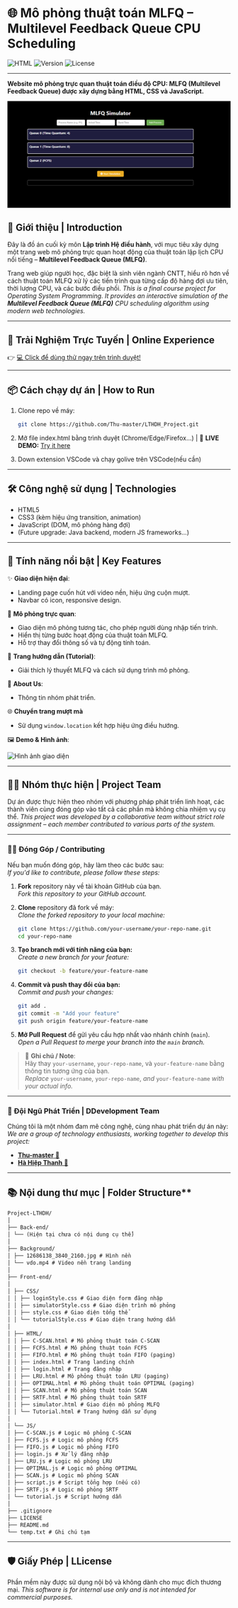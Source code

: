 # 🌐 Mô phỏng thuật toán MLFQ – Multilevel Feedback Queue CPU Scheduling

![HTML](https://img.shields.io/badge/Language-HTML%2FCSS%2FJS-yellow)
![Version](https://img.shields.io/badge/Version-1.0-blue)
![License](https://img.shields.io/badge/License-MIT-red)

---

**Website mô phỏng trực quan thuật toán điều độ CPU: MLFQ (Multilevel Feedback Queue) được xây dựng bằng HTML, CSS và JavaScript.**

<!-- ![Project Banner](#)  Chèn hình ảnh demo tại đây -->
![Giao diện Landing Page](./Demo/MLFQ.png)

## 🎯 Giới thiệu | Introduction

Đây là đồ án cuối kỳ môn **Lập trình Hệ điều hành**, với mục tiêu xây dựng một trang web mô phỏng trực quan hoạt động của thuật toán lập lịch CPU nổi tiếng – **Multilevel Feedback Queue (MLFQ)**.

Trang web giúp người học, đặc biệt là sinh viên ngành CNTT, hiểu rõ hơn về cách thuật toán MLFQ xử lý các tiến trình qua từng cấp độ hàng đợi ưu tiên, thời lượng CPU, và các bước điều phối.
*This is a final course project for *Operating System Programming*. It provides an interactive simulation of the **Multilevel Feedback Queue (MLFQ)** CPU scheduling algorithm using modern web technologies.*

---

## 🚀 Trải Nghiệm Trực Tuyến | Online Experience

👉 [💻 Click để dùng thử ngay trên trình duyệt!](https://thu-master.github.io/LTHDH_Project/)

---

## 📦 Cách chạy dự án | How to Run

1. Clone repo về máy:
   ```bash
   git clone https://github.com/Thu-master/LTHDH_Project.git

2. Mở file index.html bằng trình duyệt (Chrome/Edge/Firefox...)
   | 🚀 **LIVE DEMO:** [Try it here](https://thu-master.github.io/LTHDH_Project/)

3. Down extension VSCode và chạy golive trên VSCode(nếu cần)

---

## 🛠️ Công nghệ sử dụng | Technologies

- HTML5
- CSS3 (kèm hiệu ứng transition, animation)
- JavaScript (DOM, mô phỏng hàng đợi)
- (Future upgrade: Java backend, modern JS frameworks...)

---

## 🚀 Tính năng nổi bật | Key Features

✨ **Giao diện hiện đại**:  
- Landing page cuốn hút với video nền, hiệu ứng cuộn mượt.  
- Navbar có icon, responsive design.

🧠 **Mô phỏng trực quan**:  
- Giao diện mô phỏng tương tác, cho phép người dùng nhập tiến trình.  
- Hiển thị từng bước hoạt động của thuật toán MLFQ.  
- Hỗ trợ thay đổi thông số và tự động tính toán.

📘 **Trang hướng dẫn (Tutorial)**:  
- Giải thích lý thuyết MLFQ và cách sử dụng trình mô phỏng.

👥 **About Us**:  
- Thông tin nhóm phát triển.

🌐 **Chuyển trang mượt mà**  
- Sử dụng `window.location` kết hợp hiệu ứng điều hướng.

🖼️ **Demo & Hình ảnh**:
<!-- - [![**Video demo**](https://img.youtube.com/vi/YOUR_VIDEO_ID/hqdefault.jpg)](https://www.youtube.com/watch?v=YOUR_VIDEO_ID) <!-- Chèn link video demo -->

<!--link chữ đến video 🎬 [Xem video demo tại đây](https://www.youtube.com/watch?v=YOUR_VIDEO_ID) -->
<!-- ![Demo GIF](./assets/demo.gif) -->

![Hình ảnh giao diện](./Demo/MainPage.png) <!-- Chèn hình ảnh mô phỏng -->

---

## 🧑‍💻 Nhóm thực hiện | Project Team

Dự án được thực hiện theo nhóm với phương pháp phát triển linh hoạt, các thành viên cùng đóng góp vào tất cả các phần mà không chia nhiệm vụ cụ thể.
*This project was developed by a collaborative team without strict role assignment – each member contributed to various parts of the system.*

---

### 👨‍💻 Đóng Góp / Contributing

Nếu bạn muốn đóng góp, hãy làm theo các bước sau:  
*If you'd like to contribute, please follow these steps:*

1. **Fork** repository này về tài khoản GitHub của bạn.  
   *Fork this repository to your GitHub account.*

2. **Clone** repository đã fork về máy:  
   *Clone the forked repository to your local machine:*
   ```bash
   git clone https://github.com/your-username/your-repo-name.git
   cd your-repo-name
   ```

3. **Tạo branch mới với tính năng của bạn:**  
   *Create a new branch for your feature:*
   ```bash
   git checkout -b feature/your-feature-name
   ```

4. **Commit và push thay đổi của bạn:**  
   *Commit and push your changes:*
   ```bash
   git add .
   git commit -m "Add your feature"
   git push origin feature/your-feature-name
   ```

5. **Mở Pull Request** để gửi yêu cầu hợp nhất vào nhánh chính (`main`).  
   *Open a Pull Request to merge your branch into the `main` branch.*

> 📌 **Ghi chú / Note**:  
> Hãy thay `your-username`, `your-repo-name`, và `your-feature-name` bằng thông tin tương ứng của bạn.  
> *Replace* `your-username`, `your-repo-name`, *and* `your-feature-name` *with your actual info.*

---

### 👥 Đội Ngũ Phát Triển | DDevelopment Team
Chúng tôi là một nhóm đam mê công nghệ, cùng nhau phát triển dự án này:
*We are a group of technology enthusiasts, working together to develop this project:*
- [**Thu-master** 🔗](https://github.com/Thu-master)
- [**Hà Hiệp Thanh** 🔗](https://github.com/HaHiepThanh)

---

## 📚 Nội dung thư mục | Folder Structure**
```
Project-LTHDH/
│
├── Back-end/
│ └── (Hiện tại chưa có nội dung cụ thể)
│
├── Background/
│ ├── 12686138_3840_2160.jpg # Hình nền
│ └── vdo.mp4 # Video nền trang landing
│
├── Front-end/
│
│ ├── CSS/
│ │ ├── loginStyle.css # Giao diện form đăng nhập
│ │ ├── simulatorStyle.css # Giao diện trình mô phỏng
│ │ ├── style.css # Giao diện tổng thể
│ │ └── tutorialStyle.css # Giao diện trang hướng dẫn
│
│ ├── HTML/
│ │ ├── C-SCAN.html # Mô phỏng thuật toán C-SCAN
│ │ ├── FCFS.html # Mô phỏng thuật toán FCFS
│ │ ├── FIFO.html # Mô phỏng thuật toán FIFO (paging)
│ │ ├── index.html # Trang landing chính
│ │ ├── login.html # Trang đăng nhập
│ │ ├── LRU.html # Mô phỏng thuật toán LRU (paging)
│ │ ├── OPTIMAL.html # Mô phỏng thuật toán OPTIMAL (paging)
│ │ ├── SCAN.html # Mô phỏng thuật toán SCAN
│ │ ├── SRTF.html # Mô phỏng thuật toán SRTF
│ │ ├── simulator.html # Giao diện mô phỏng MLFQ
│ │ └── Tutorial.html # Trang hướng dẫn sử dụng
│
│ └── JS/
│ ├── C-SCAN.js # Logic mô phỏng C-SCAN
│ ├── FCFS.js # Logic mô phỏng FCFS
│ ├── FIFO.js # Logic mô phỏng FIFO
│ ├── login.js # Xử lý đăng nhập
│ ├── LRU.js # Logic mô phỏng LRU
│ ├── OPTIMAL.js # Logic mô phỏng OPTIMAL
│ ├── SCAN.js # Logic mô phỏng SCAN
│ ├── script.js # Script tổng hợp (nếu có)
│ ├── SRTF.js # Logic mô phỏng SRTF
│ └── tutorial.js # Script hướng dẫn
│
├── .gitignore
├── LICENSE
├── README.md
└── temp.txt # Ghi chú tạm
```
---

## 🛡️ Giấy Phép | LLicense
Phần mềm này được sử dụng nội bộ và không dành cho mục đích thương mại.
*This software is for internal use only and is not intended for commercial purposes.*